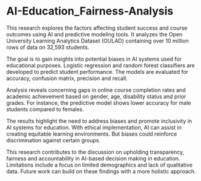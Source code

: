 # AI-Education_Fairness-Analysis


This research explores the factors affecting student success and course outcomes using AI and predictive modeling tools. It analyzes the Open University Learning Analytics Dataset (OULAD) containing over 10 million rows of data on 32,593 students.

The goal is to gain insights into potential biases in AI systems used for educational purposes. Logistic regression and random forest classifiers are developed to predict student performance. The models are evaluated for accuracy, confusion matrix, precision and recall. 

Analysis reveals concerning gaps in online course completion rates and academic achievement based on gender, age, disability status and prior grades. For instance, the predictive model shows lower accuracy for male students compared to females.

The results highlight the need to address biases and promote inclusivity in AI systems for education. With ethical implementation, AI can assist in creating equitable learning environments. But biases could reinforce discrimination against certain groups.

This research contributes to the discussion on upholding transparency, fairness and accountability in AI-based decision making in education. Limitations include a focus on limited demographics and lack of qualitative data. Future work can build on these findings with a more holistic approach.
